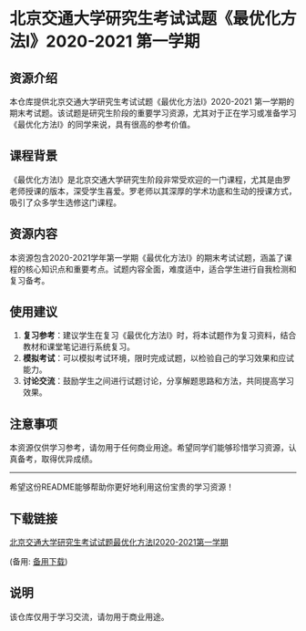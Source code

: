 # 北京交通大学研究生考试试题《最优化方法I》2020-2021 第一学期

## 资源介绍

本仓库提供北京交通大学研究生考试试题《最优化方法I》2020-2021 第一学期的期末考试题。该试题是研究生阶段的重要学习资源，尤其对于正在学习或准备学习《最优化方法I》的同学来说，具有很高的参考价值。

## 课程背景

《最优化方法I》是北京交通大学研究生阶段非常受欢迎的一门课程，尤其是由罗老师授课的版本，深受学生喜爱。罗老师以其深厚的学术功底和生动的授课方式，吸引了众多学生选修这门课程。

## 资源内容

本资源包含2020-2021学年第一学期《最优化方法I》的期末考试试题，涵盖了课程的核心知识点和重要考点。试题内容全面，难度适中，适合学生进行自我检测和复习备考。

## 使用建议

1. **复习参考**：建议学生在复习《最优化方法I》时，将本试题作为复习资料，结合教材和课堂笔记进行系统复习。
2. **模拟考试**：可以模拟考试环境，限时完成试题，以检验自己的学习效果和应试能力。
3. **讨论交流**：鼓励学生之间进行试题讨论，分享解题思路和方法，共同提高学习效果。

## 注意事项

本资源仅供学习参考，请勿用于任何商业用途。希望同学们能够珍惜学习资源，认真备考，取得优异成绩。

---

希望这份README能够帮助你更好地利用这份宝贵的学习资源！

## 下载链接
[北京交通大学研究生考试试题最优化方法I2020-2021第一学期](https://pan.quark.cn/s/0fc2546afc69) 

(备用: [备用下载](https://pan.baidu.com/s/1NkftB7Tzv1x6ki9hM-nfNg?pwd=1234))

## 说明

该仓库仅用于学习交流，请勿用于商业用途。
